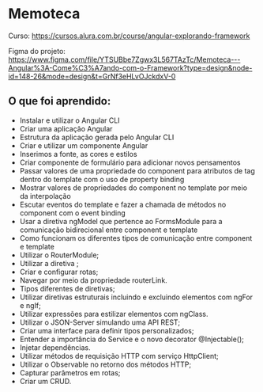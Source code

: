 # Memoteca

Curso: https://cursos.alura.com.br/course/angular-explorando-framework


Figma do projeto: https://www.figma.com/file/YTSUBbe7Zgwx3L567TAzTc/Memoteca---Angular%3A-Come%C3%A7ando-com-o-Framework?type=design&node-id=148-26&mode=design&t=GrNf3eHLvOJckdxV-0

## O que foi aprendido:
- Instalar e utilizar o Angular CLI
- Criar uma aplicação Angular
- Estrutura da aplicação gerada pelo Angular CLI
- Criar e utilizar um componente Angular
- Inserimos a fonte, as cores e estilos
- Criar componente de formulário para adicionar novos pensamentos 
- Passar valores de uma propriedade do component para atributos de tag dentro do template com o uso de property binding
- Mostrar valores de propriedades do component no template por meio da interpolação
- Escutar eventos do template e fazer a chamada de métodos no component com o event binding
- Usar a diretiva ngModel que pertence ao FormsModule para a comunicação bidirecional entre component e template
- Como funcionam os diferentes tipos de comunicação entre component e template
- Utilizar o RouterModule;
- Utilizar a diretiva <router-outlet>;
- Criar e configurar rotas;
- Navegar por meio da propriedade routerLink.
- Tipos diferentes de diretivas;
- Utilizar diretivas estruturais incluindo e excluindo elementos com ngFor e ngIf;
- Utilizar expressões para estilizar elementos com ngClass.
- Utilizar o JSON-Server simulando uma API REST;
- Criar uma interface para definir tipos personalizados;
- Entender a importância do Service e o novo decorator @Injectable();
- Injetar dependências.
- Utilizar métodos de requisição HTTP com serviço HttpClient;
- Utilizar o Observable no retorno dos métodos HTTP;
- Capturar parâmetros em rotas;
- Criar um CRUD.
